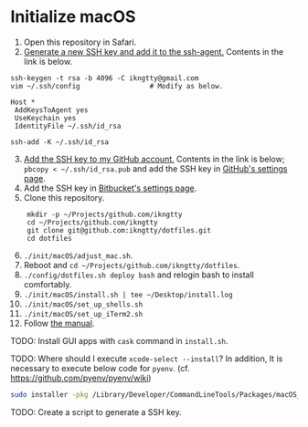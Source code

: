 # Initialize macOS
1.  Open this repository in Safari.
2.  [Generate a new SSH key and add it to the ssh-agent.](https://help.github.com/articles/generating-a-new-ssh-key-and-adding-it-to-the-ssh-agent/)
    Contents in the link is below.
```
ssh-keygen -t rsa -b 4096 -C ikngtty@gmail.com
vim ~/.ssh/config                 # Modify as below.
```
```
Host *
 AddKeysToAgent yes
 UseKeychain yes
 IdentityFile ~/.ssh/id_rsa
```
```
ssh-add -K ~/.ssh/id_rsa
```
3.  [Add the SSH key to my GitHub account.](https://help.github.com/articles/adding-a-new-ssh-key-to-your-github-account/)
    Contents in the link is below;
    `pbcopy < ~/.ssh/id_rsa.pub` and add the SSH key in [GitHub's settings page](https://github.com/settings/keys).
4.  Add the SSH key in [Bitbucket's settings page](https://bitbucket.org/account/user/ikngtty/ssh-keys/).
5.  Clone this repository.
```
    mkdir -p ~/Projects/github.com/ikngtty
    cd ~/Projects/github.com/ikngtty
    git clone git@github.com:ikngtty/dotfiles.git
    cd dotfiles
```
6.  `./init/macOS/adjust_mac.sh`.
7.  Reboot and `cd ~/Projects/github.com/ikngtty/dotfiles`.
8.  `./config/dotfiles.sh deploy bash` and relogin bash to install comfortably.
9.  `./init/macOS/install.sh | tee ~/Desktop/install.log`
10. `./init/macOS/set_up_shells.sh`
11. `./init/macOS/set_up_iTerm2.sh`
12. Follow [the manual](./manual.md).

TODO: Install GUI apps with `cask` command in `install.sh`.

TODO: Where should I execute `xcode-select --install`?
In addition, It is necessary to execute below code for `pyenv`. (cf. <https://github.com/pyenv/pyenv/wiki>)

```sh
sudo installer -pkg /Library/Developer/CommandLineTools/Packages/macOS_SDK_headers_for_macOS_10.14.pkg -target /
```

TODO: Create a script to generate a SSH key.

